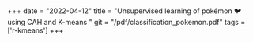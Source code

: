 +++ 
date = "2022-04-12" 
title = "Unsupervised learning of pokémon 🐦 using CAH and K-means " 
git = "/pdf/classification_pokemon.pdf" 
tags = ['r-kmeans'] 
+++
